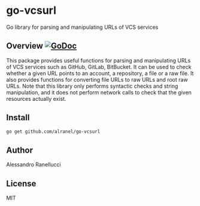 # go-vcsurl

Go library for parsing and manipulating URLs of VCS services

## Overview [![GoDoc](https://godoc.org/github.com/alranel/go-vcsurl?status.svg)](https://godoc.org/github.com/alranel/go-vcsurl)

This package provides useful functions for parsing and manipulating URLs of VCS services such as GitHub, GitLab, BitBucket. It can be used to check whether a given URL points to an account, a repository, a file or a raw file. It also provides functions for converting file URLs to raw URLs and root raw URLs. Note that this library only performs syntactic checks and string manipulation, and it does not perform network calls to check that the given resources actually exist.

## Install

```bash
go get github.com/alranel/go-vcsurl
```

## Author

Alessandro Ranellucci

## License

MIT
